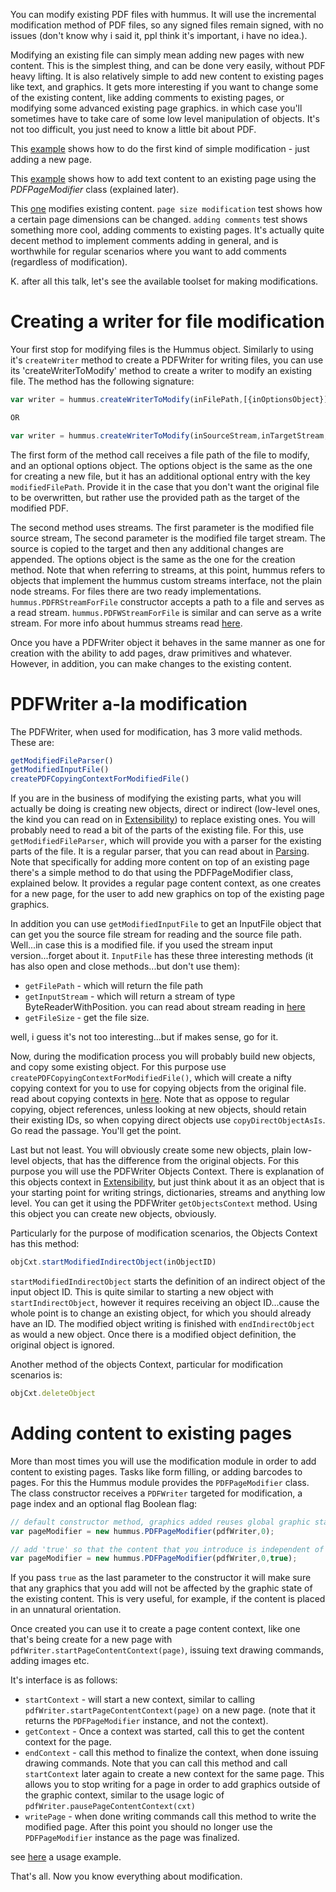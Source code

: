 You can modify existing PDF files with hummus. It will use the incremental modification method of PDF files, so any signed files remain signed, with no issues (don't know why i said it, ppl think it's important, i have no idea.).

Modifying an existing file can simply mean adding new pages with new content. This is the simplest thing, and can be done very easily, without PDF heavy lifting. It is also relatively simple to add new content to existing pages like text, and graphics. It gets more interesting if you want to change some of the existing content, like adding comments to existing pages, or modifying some advanced existing page graphics. in which case you'll sometimes have to take care of some low level manipulation of objects. It's not too difficult, you just need to know a little bit about PDF.

This [example](../tests/BasicModification2.js) shows how to do the first kind of simple modification - just adding a new page.

This [example](../tests/ModifyExistingPageContent.js) shows how to add text content to an existing page using the *PDFPageModifier* class (explained later).

This [one](../tests/ModifyingExistingFileContent.js) modifies existing content.  `page size modification` test shows how a certain page dimensions can be changed. `adding comments` test shows something more cool, adding comments to existing pages. It's actually quite decent method to implement comments adding in general, and is worthwhile for regular scenarios where you want to add comments (regardless of modification).

K. after all this talk, let's see the available toolset for making modifications.

# Creating a writer for file modification

Your first stop for modifying files is the Hummus object. Similarly to using it's `createWriter` method to create a PDFWriter for writing files, you can use its 'createWriterToModify' method to create a writer to modify an existing file. The method has the following signature:

```javascript
var writer = hummus.createWriterToModify(inFilePath,[{inOptionsObject}])

OR

var writer = hummus.createWriterToModify(inSourceStream,inTargetStream,[{inOptionsObject}])
```

The first form of the method call receives a file path of the file to modify, and an optional options object. The options object is the same as the one for creating a new file, but it has an additional optional entry with the key `modifiedFilePath`. Provide it in the case that you don't want the original file to be overwritten, but rather use the provided path as the target of the modified PDF.

The second method uses streams. The first parameter is the modified file source stream, The second parameter is the modified file target stream. The source is copied to the target and then any additional changes are appended. The options object is the same as the one for the creation method. Note that when referring to streams, at this point, hummus refers to objects that implement the hummus custom streams interface, not the plain node streams. For files there are two ready implementations. `hummus.PDFRStreamForFile` constructor accepts a path to a file and serves as a read stream. `hummus.PDFWStreamForFile` is similar and can serve as a write stream. For more info about hummus streams read [here](https://github.com/julianhille/MuhammaraJS/wiki/Custom-streams).

Once you have a PDFWriter object it behaves in the same manner as one for creation with the ability to add pages, draw primitives and whatever. However, in addition, you can make changes to the existing content. 

# PDFWriter a-la modification

The PDFWriter, when used for modification, has 3 more valid methods. These are:

```javascript
getModifiedFileParser()
getModifiedInputFile()
createPDFCopyingContextForModifiedFile()
```

If you are in the business of modifying the existing parts, what you will actually be doing is creating new objects, direct or indirect (low-level ones, the kind you can read on in [Extensibility](./Extensibility.md)) to replace existing ones. You will probably need to read a bit of the parts of the existing file. For this, use `getModifiedFileParser`, which will provide you with a parser for the existing parts of the file. It is a regular parser, that you can read about in [Parsing](./Parsing.md). Note that specifically for adding more content on top of an existing page there's a simple method to do that using the PDFPageModifier class, explained below. It provides a regular page content context, as one creates for a new page, for the user to add new graphics on top of the existing page graphics.

In addition you can use `getModifiedInputFile` to get an InputFile object that can get you the source file stream for reading and the source file path. Well...in case this is a modified file. if you used the stream input version...forget about it. 
`InputFile` has these three interesting methods (it has also open and close methods...but don't use them):

* `getFilePath` - which will return the file path
* `getInputStream` - which will return a stream of type ByteReaderWithPosition. you can read about stream reading in [here](./Streams.md#bytereaderwithposition)
* `getFileSize` - get the file size. 

well, i guess it's not too interesting...but if makes sense, go for it.

Now, during the modification process you will probably build new objects, and copy some existing object. For this purpose use `createPDFCopyingContextForModifiedFile()`, which will create a nifty copying context for you to use for copying objects from the original file. read about copying contexts in [here](./Embedding-pdf.md#advanced-pdf-embedding-with-documentcopyingcontext). Note that as oppose to regular copying, object references, unless looking at new objects, should retain their existing IDs, so when copying direct objects use `copyDirectObjectAsIs`. Go read the passage. You'll get the point.

Last but not least. You will obviously create some new objects, plain low-level objects, that has the difference from the original objects. For this purpose you will use the PDFWriter Objects Context. There is explanation of this objects context in [Extensibility](./Extensibility.md), but just think about it as an object that is your starting point for writing strings, dictionaries, streams and anything low level. You can get it using the PDFWriter `getObjectsContext` method. Using this object you can create new objects, obviously.

Particularly for the purpose of modification scenarios, the Objects Context has this method:

```javascript
objCxt.startModifiedIndirectObject(inObjectID)
```

`startModifiedIndirectObject` starts the definition of an indirect object of the input object ID. This is quite similar to starting a new object with `startIndirectObject`, however it requires receiving an object ID...cause the whole point is to change an existing object, for which you should already have an ID.
The modified object writing is finished with `endIndirectObject` as would a new object. Once there is a modified object definition, the original object is ignored.

Another method of the objects Context, particular for modification scenarios is:

```javascript
objCxt.deleteObject
```

# Adding content to existing pages

More than most times you will use the modification module in order to add content to existing pages. Tasks like form filling, or adding barcodes to pages. For this the Hummus module provides the `PDFPageModifier` class. The class constructor receives a `PDFWriter` targeted for modification, a page index and an optional flag Boolean flag:

````javascript
// default constructor method, graphics added reuses global graphic state setup
var pageModifier = new hummus.PDFPageModifier(pdfWriter,0);

// add 'true' so that the content that you introduce is independent of existing graphic state
var pageModifier = new hummus.PDFPageModifier(pdfWriter,0,true);
````

If you pass `true` as the last parameter to the constructor it will make sure that any graphics that you add will not be
affected by the graphic state of the existing content. This is very useful, for example, if the content is placed in an unnatural orientation.

Once created you can use it to create a page content context, like one that's being create for a new page with `pdfWriter.startPageContentContext(page)`, issuing text drawing commands, adding images etc.

It's interface is as follows:
* `startContext` - will start a new context, similar to calling `pdfWriter.startPageContentContext(page)` on a new page. (note that it returns the `PDFPageModifier` instance, and not the context).
* `getContext` - Once a context was started, call this to get the content context for the page.
* `endContext` - call this method to finalize the context, when done issuing drawing commands. Note that you can call this method and call `startContext` later again to create a new context for the same page. This allows you to stop writing for a page in order to add graphics outside of the graphic context, similar to the usage logic of `pdfWriter.pausePageContentContext(cxt)`
* `writePage` - when done writing commands call this method to write the modified page. After this point you should no longer use the `PDFPageModifier` instance as the page was finalized.

see [here](../tests/ModifyExistingPageContent.js) a usage example.

That's all. Now you know everything about modification.